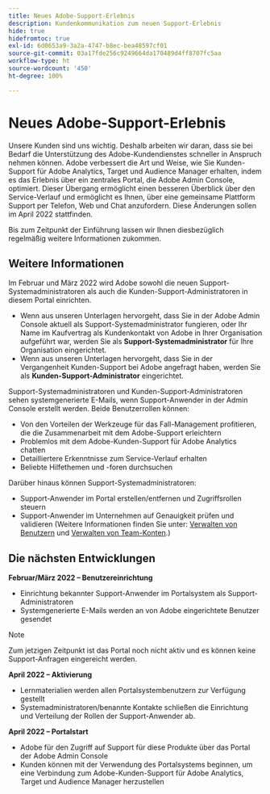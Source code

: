 ```yaml
---
title: Neues Adobe-Support-Erlebnis
description: Kundenkommunikation zum neuen Support-Erlebnis
hide: true
hidefromtoc: true
exl-id: 6d0653a9-3a2a-4747-b8ec-bea48597cf01
source-git-commit: 03a17fde256c9249664da170489d4ff8707fc5aa
workflow-type: ht
source-wordcount: '450'
ht-degree: 100%

---
```


# Neues Adobe-Support-Erlebnis

Unsere Kunden sind uns wichtig. Deshalb arbeiten wir daran, dass sie bei Bedarf die Unterstützung des Adobe-Kundendienstes schneller in Anspruch nehmen können. Adobe verbessert die Art und Weise, wie Sie Kunden-Support für Adobe Analytics, Target und Audience Manager erhalten, indem es das Erlebnis über ein zentrales Portal, die Adobe Admin Console, optimiert. Dieser Übergang ermöglicht einen besseren Überblick über den Service-Verlauf und ermöglicht es Ihnen, über eine gemeinsame Plattform Support per Telefon, Web und Chat anzufordern. Diese Änderungen sollen im April 2022 stattfinden.

Bis zum Zeitpunkt der Einführung lassen wir Ihnen diesbezüglich regelmäßig weitere Informationen zukommen.

## Weitere Informationen

Im Februar und März 2022 wird Adobe sowohl die neuen Support-Systemadministratoren als auch die Kunden-Support-Administratoren in diesem Portal einrichten.

* Wenn aus unseren Unterlagen hervorgeht, dass Sie in der Adobe Admin Console aktuell als Support-Systemadministrator fungieren, oder Ihr Name im Kaufvertrag als Kundenkontakt von Adobe in Ihrer Organisation aufgeführt war, werden Sie als **Support-Systemadministrator** für Ihre Organisation eingerichtet.
* Wenn aus unseren Unterlagen hervorgeht, dass Sie in der Vergangenheit Kunden-Support bei Adobe angefragt haben, werden Sie als **Kunden-Support-Administrator** eingerichtet.

Support-Systemadministratoren und Kunden-Support-Administratoren sehen systemgenerierte E-Mails, wenn Support-Anwender in der Admin Console erstellt werden. Beide Benutzerrollen können:

* Von den Vorteilen der Werkzeuge für das Fall-Management profitieren, die die Zusammenarbeit mit dem Adobe-Support erleichtern
* Problemlos mit dem Adobe-Kunden-Support für Adobe Analytics chatten
* Detailliertere Erkenntnisse zum Service-Verlauf erhalten
* Beliebte Hilfethemen und -foren durchsuchen

Darüber hinaus können Support-Systemadministratoren:

* Support-Anwender im Portal erstellen/entfernen und Zugriffsrollen steuern
* Support-Anwender im Unternehmen auf Genauigkeit prüfen und validieren (Weitere Informationen finden Sie unter: [Verwalten von Benutzern](https://helpx.adobe.com/de/enterprise/using/users.html) und [Verwalten von Team-Konten](https://helpx.adobe.com/de/enterprise/using/accounts.html).)

## Die nächsten Entwicklungen

**Februar/März 2022 – Benutzereinrichtung**

* Einrichtung bekannter Support-Anwender im Portalsystem als Support-Administratoren
* Systemgenerierte E-Mails werden an von Adobe eingerichtete Benutzer gesendet

>[!NOTE]
>
>Zum jetzigen Zeitpunkt ist das Portal noch nicht aktiv und es können keine Support-Anfragen eingereicht werden.

**April 2022 – Aktivierung**

* Lernmaterialien werden allen Portalsystembenutzern zur Verfügung gestellt
* Systemadministratoren/benannte Kontakte schließen die Einrichtung und Verteilung der Rollen der Support-Anwender ab.

**April 2022 – Portalstart**

* Adobe für den Zugriff auf Support für diese Produkte über das Portal der Adobe Admin Console
* Kunden können mit der Verwendung des Portalsystems beginnen, um eine Verbindung zum Adobe-Kunden-Support für Adobe Analytics, Target und Audience Manager herzustellen
